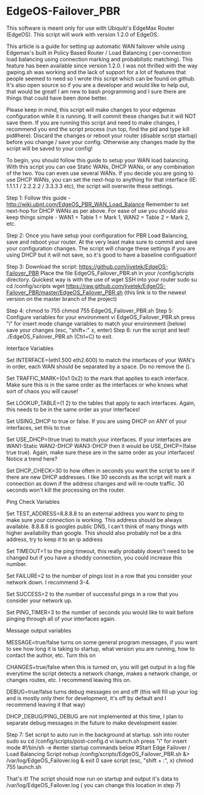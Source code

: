 EdgeOS-Failover_PBR
===================

This software is meant only for use with Ubiquiti's EdgeMax Router (EdgeOS). This script will work with version 1.2.0 of EdgeOS.

This article is a guide for setting up automatic WAN failover while using Edgemax's built in Policy Based Router / Load Balancing ( per-connection load balancing using connection marking and probabilistic matching). This feature has been available since version 1.2.0. I was not thrilled with the way gwping.sh was working and the lack of support for a lot of features that people seemed to need so I wrote this script which can be found on github. It's also open source so if you are a developer and would like to help out, that would be great! I am new to bash programming and I sure there are things that could have been done better. 
 
Please keep in mind, this script will make changes to your edgemax configuration while it is running. It will commit these changes but it will NOT save them. If you are running this script and need to make changes, I recommend you end the script process (run top, find the pid and type kill pid#here). Discard the changes or reboot your router (disable script startup) before you change / save your config. Otherwise any changes made by the script will be saved to your config!
 
To begin, you should follow this guide to setup your WAN load balancing. With this script you can use Static WANs, DHCP WANs, or any combination of the two. You can even use several WANs. If you decide you are going to use DHCP WANs, you can set the next-hop to anything for that interface (IE: 1.1.1.1 / 2.2.2.2 / 3.3.3.3 etc), the script will overwrite these settings. 
 
Step 1: Follow this guide - http://wiki.ubnt.com/EdgeOS_PBR_WAN_Load_Balance
Remember to set next-hop for DHCP WANs as per above. For ease of use you should also keep things simple - WAN1 = Table 1 = Mark 1, WAN2 = Table 2 = Mark 2,  etc. 
 
Step 2: Once you have setup your configuration for PBR Load Balancing, save and reboot your router. At the very least make sure to commit and save your configuration changes. The script will change these settings if you are using DHCP but it will not save, so it's good to have a baseline configuation!
 
Step 3: Download the script: https://github.com/jivetek/EdgeOS-Failover_PBR
Place the file EdgeOS_Failover_PBR.sh in your /config/scripts directory.
Quickest way is with the use of wget
SSH into your router
sudo su
cd /config/scripts
wget https://raw.github.com/jivetek/EdgeOS-Failover_PBR/master/EdgeOS_Failover_PBR.sh
(this link is to the newest version on the master branch of the project)
 

Step 4: chmod to 755
  chmod 755 EdgeOS_Failover_PBR.sh
Step 5: Configure variables for your environment
  vi EdgeOS_Failover_PBR.sh
  press "i" for insert mode
  change variables to match your environment (below)
  save your changes (esc, "shift+:" x, enter)
Step 6: run the script and test! ./EdgeOS_Failover_PBR.sh  (Ctrl+C) to exit. 
 
Interface Variables
 
Set INTERFACE=(eth1.500 eth2.600) to match the interfaces of your WAN's in order, each WAN should be separated by a space. Do no remove the (). 

Set TRAFFIC_MARK=(0x1 0x2) to the mark that applies to each interface. Make sure this is in the same order as the interfaces or who knows what sort of chaos you will cause!

Set LOOKUP_TABLE=(1 2) to the tables that apply to each interfaces. Again, this needs to be in the same order as your interfaces!

Set USING_DHCP to true or false. If you are using DHCP on ANY of your interfaces, set this to true

Set USE_DHCP=(true true) to match your interfaces. If your interfaces are 
WAN1-Static WAN2-DHCP WAN3-DHCP then it would be USE_DHCP=(false true true). Again, make sure these are in the same order as your interfaces! Notice a trend here?

Set DHCP_CHECK=30 to how often in seconds you want the script to see if there are new DHCP addresses. I like 30 seconds as the script will mark a connection as down if the address changes and will re-route traffic. 30 seconds won't kill the processing on the router. 

Ping Check Variables
 
Set TEST_ADDRESS=8.8.8.8 to an external address you want to ping to make sure your connection is working. This address should be always available. 8.8.8.8 is googles public DNS, I can't think of many things with higher availability than google. This should also probably not be a dns address, try to keep it to an ip address

Set TIMEOUT=1 to the ping timeout, this really probably doesn't need to be changed but if you have a shoddy connection, you could increase this number. 

Set FAILURE=2 to the number of pings lost in a row that you consider your network down. I recommend 3-4. 

Set SUCCESS=2 to the number of successful pings in a row that you consider your network up. 

Set PING_TIMER=3 to the number of seconds you would like to wait before pinging through all of your interfaces again. 

Message output variables

MESSAGE=true/false turns on some general program messages, if you want to see how long it is taking to startup, what version you are running, how to contact the author, etc. Turn this on

CHANGES=true/false when this is turned on, you will get output in a log file everytime the script detects a network change, makes a network change, or changes routes, etc. I recommend leaving this on.

DEBUG=true/false turns debug messages on and off (this will fill up your log and is mostly only their for development, it's off by default and I recommend leaving it that way)

DHCP_DEBUG/PING_DEBUG are not implemented at this time, I plan to separate debug messages in the future to make development easier. 
 
Step 7: Set script to auto run in the background at startup. 
  ssh into router
  sudo su
  cd /config/scripts/post-config.d
  vi launch.sh
  press "i" for insert mode
    #!/bin/sh -e
    #enter startup commands below
    #Start Edge Failover / Load Balancing Script
    nohup /config/scripts/EdgeOS_Failover_PBR.sh &> /var/log/EdgeOS_Failover.log &
    exit 0
  save script (esc, "shift + :", x)
  chmod 755 launch.sh
  
That's it! The script should now run on startup and output it's data to /var/log/EdgeOS_Failover.log ( you can change this location in step 7)
